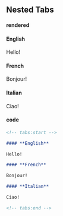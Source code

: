 ## Nested Tabs

<!-- tabs:start -->

#### **rendered**

<!-- tabs:start -->

#### **English**

Hello!

#### **French**

Bonjour!

#### **Italian**

Ciao!

<!-- tabs:end -->

#### **code**

```md
<!-- tabs:start -->

#### **English**

Hello!

#### **French**

Bonjour!

#### **Italian**

Ciao!

<!-- tabs:end -->
```

<!-- tabs:end -->
